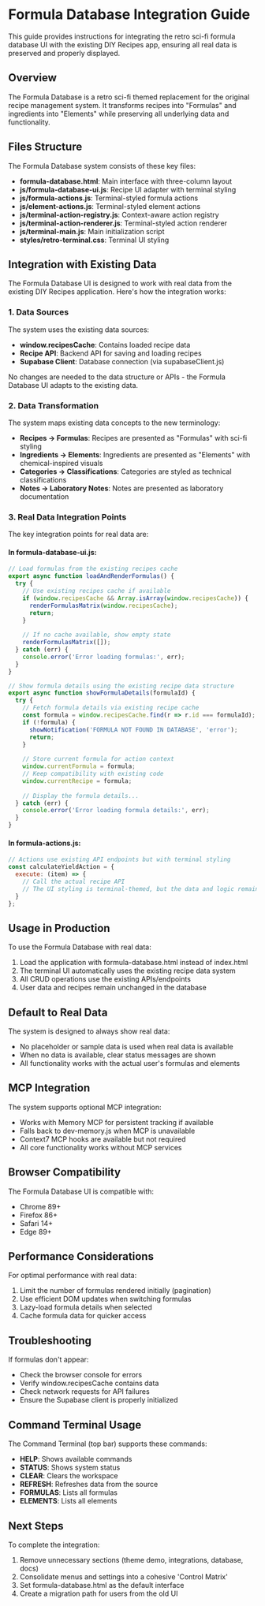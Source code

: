 # Formula Database Integration Guide

This guide provides instructions for integrating the retro sci-fi formula database UI with the existing DIY Recipes app, ensuring all real data is preserved and properly displayed.

## Overview

The Formula Database is a retro sci-fi themed replacement for the original recipe management system. It transforms recipes into "Formulas" and ingredients into "Elements" while preserving all underlying data and functionality.

## Files Structure

The Formula Database system consists of these key files:

- **formula-database.html**: Main interface with three-column layout
- **js/formula-database-ui.js**: Recipe UI adapter with terminal styling
- **js/formula-actions.js**: Terminal-styled formula actions
- **js/element-actions.js**: Terminal-styled element actions
- **js/terminal-action-registry.js**: Context-aware action registry
- **js/terminal-action-renderer.js**: Terminal-styled action renderer
- **js/terminal-main.js**: Main initialization script
- **styles/retro-terminal.css**: Terminal UI styling

## Integration with Existing Data

The Formula Database UI is designed to work with real data from the existing DIY Recipes application. Here's how the integration works:

### 1. Data Sources

The system uses the existing data sources:

- **window.recipesCache**: Contains loaded recipe data
- **Recipe API**: Backend API for saving and loading recipes
- **Supabase Client**: Database connection (via supabaseClient.js)

No changes are needed to the data structure or APIs - the Formula Database UI adapts to the existing data.

### 2. Data Transformation

The system maps existing data concepts to the new terminology:

- **Recipes → Formulas**: Recipes are presented as "Formulas" with sci-fi styling
- **Ingredients → Elements**: Ingredients are presented as "Elements" with chemical-inspired visuals
- **Categories → Classifications**: Categories are styled as technical classifications
- **Notes → Laboratory Notes**: Notes are presented as laboratory documentation

### 3. Real Data Integration Points

The key integration points for real data are:

#### In formula-database-ui.js:

```javascript
// Load formulas from the existing recipes cache
export async function loadAndRenderFormulas() {
  try {
    // Use existing recipes cache if available
    if (window.recipesCache && Array.isArray(window.recipesCache)) {
      renderFormulasMatrix(window.recipesCache);
      return;
    }
    
    // If no cache available, show empty state
    renderFormulasMatrix([]);
  } catch (err) {
    console.error('Error loading formulas:', err);
  }
}

// Show formula details using the existing recipe data structure
export async function showFormulaDetails(formulaId) {
  try {
    // Fetch formula details via existing recipe cache
    const formula = window.recipesCache.find(r => r.id === formulaId);
    if (!formula) {
      showNotification('FORMULA NOT FOUND IN DATABASE', 'error');
      return;
    }
    
    // Store current formula for action context
    window.currentFormula = formula;
    // Keep compatibility with existing code
    window.currentRecipe = formula;
    
    // Display the formula details...
  } catch (err) {
    console.error('Error loading formula details:', err);
  }
}
```

#### In formula-actions.js:

```javascript
// Actions use existing API endpoints but with terminal styling
const calculateYieldAction = {
  execute: (item) => {
    // Call the actual recipe API
    // The UI styling is terminal-themed, but the data and logic remain unchanged
  }
};
```

## Usage in Production

To use the Formula Database with real data:

1. Load the application with formula-database.html instead of index.html
2. The terminal UI automatically uses the existing recipe data system
3. All CRUD operations use the existing APIs/endpoints
4. User data and recipes remain unchanged in the database

## Default to Real Data

The system is designed to always show real data:

- No placeholder or sample data is used when real data is available
- When no data is available, clear status messages are shown
- All functionality works with the actual user's formulas and elements

## MCP Integration

The system supports optional MCP integration:

- Works with Memory MCP for persistent tracking if available
- Falls back to dev-memory.js when MCP is unavailable
- Context7 MCP hooks are available but not required
- All core functionality works without MCP services

## Browser Compatibility

The Formula Database UI is compatible with:

- Chrome 89+
- Firefox 86+
- Safari 14+
- Edge 89+

## Performance Considerations

For optimal performance with real data:

1. Limit the number of formulas rendered initially (pagination)
2. Use efficient DOM updates when switching formulas
3. Lazy-load formula details when selected
4. Cache formula data for quicker access

## Troubleshooting

If formulas don't appear:

- Check the browser console for errors
- Verify window.recipesCache contains data
- Check network requests for API failures
- Ensure the Supabase client is properly initialized

## Command Terminal Usage

The Command Terminal (top bar) supports these commands:

- **HELP**: Shows available commands
- **STATUS**: Shows system status
- **CLEAR**: Clears the workspace
- **REFRESH**: Refreshes data from the source
- **FORMULAS**: Lists all formulas
- **ELEMENTS**: Lists all elements

## Next Steps

To complete the integration:

1. Remove unnecessary sections (theme demo, integrations, database, docs)
2. Consolidate menus and settings into a cohesive 'Control Matrix'
3. Set formula-database.html as the default interface
4. Create a migration path for users from the old UI
